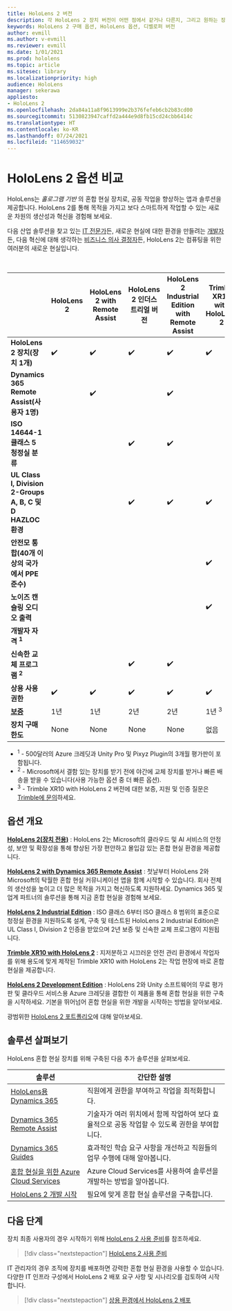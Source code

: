 ```yaml
---
title: HoloLens 2 버전
description: 각 HoloLens 2 장치 버전이 어떤 점에서 같거나 다른지, 그리고 원하는 장치를 확보한 후 수행할 작업에 대해 알아보세요.
keywords: HoloLens 2 구매 옵션, HoloLens 옵션, 디벨로퍼 버전
author: evmill
ms.author: v-evmill
ms.reviewer: evmill
ms.date: 1/01/2021
ms.prod: hololens
ms.topic: article
ms.sitesec: library
ms.localizationpriority: high
audience: HoloLens
manager: sekerawa
appliesto:
- HoloLens 2
ms.openlocfilehash: 2da84a11a8f9613999e2b376fefeb6cb2b83cd00
ms.sourcegitcommit: 5130823947caffd2a444e9d8fb15cd24cbb6414c
ms.translationtype: HT
ms.contentlocale: ko-KR
ms.lasthandoff: 07/24/2021
ms.locfileid: "114659032"
---
```

# <a name="compare-hololens-2-options"></a>HoloLens 2 옵션 비교

HoloLens는 *홀로그램 기반* 의 혼합 현실 장치로, 공동 작업을 향상하는 앱과 솔루션을 제공합니다. HoloLens 2를 통해 목적을 가지고 보다 스마트하게 작업할 수 있는 새로운 차원의 생산성과 혁신을 경험해 보세요.

다음 산업 솔루션을 찾고 있는 [IT 전문가](https://www.microsoft.com/hololens/apps)든, 새로운 현실에 대한 환경을 만들려는 [개발자](https://www.microsoft.com/hololens/developers)든, 다음 혁신에 대해 생각하는 [비즈니스 의사 결정자](https://www.microsoft.com/hololens/apps)든, HoloLens 2는 컴퓨팅을 위한 여러분의 새로운 현실입니다.

<br>

|                                                      | HoloLens 2 | HoloLens 2 with Remote Assist | HoloLens 2 인더스트리얼 버전 | HoloLens 2 Industrial Edition with Remote Assist | Trimble XR10 with HoloLens 2 | HoloLens 2 개발 버전 |
|------------------------------------------------------|------------|-------------------------------|-------------------------------|--------------------------------------------------|------------------------------|--------------------------------|
| **HoloLens 2 장치(장치 1개)**                       |      ✔️     |               ✔️               |               ✔️               |                         ✔️                        |               ✔️              |                ✔️               |
| **Dynamics 365 Remote Assist(사용자 1명)**                |            |               ✔️               |                               |                         ✔️                        |                              |                                |
| **ISO 14644-1 클래스 5 청정실 분류**           |            |                               |               ✔️               |                         ✔️                        |                              |                                |
| **UL Class I, Division 2-Groups A, B, C 및 D HAZLOC 환경**                     |            |                               |               ✔️               |                         ✔️                        |               ✔️              |                                |
| **안전모 통합(40개 이상의 국가에서 PPE 준수)** |            |                               |                               |                                                  |               ✔️              |                                |
| **노이즈 캔슬링 오디오 출력**                        |            |                               |                               |                                                  |               ✔️              |                                |
| **개발자 자격 <sup>1</sup>**                             |            |                               |                               |                                                  |                              |                ✔️               |
| **신속한 교체 프로그램 <sup>2</sup>**                          |            |                               |               ✔️               |                         ✔️                        |                              |                                |
| **상용 사용 권한**                                |      ✔️     |               ✔️               |               ✔️               |                         ✔️                        |               ✔️              |                                |
| [**보증**](hololens2-hardware.md#warranty-information)                                             |   1년   |             1년            |             2년            |                      2년                      |            1년 <sup>3</sup>            |             1년             |
| **장치 구매 한도**                                |    None    |              None             |              None             |                       None                       |             없음             |       거래당 1개      |

- <sup>1</sup> - 500달러의 Azure 크레딧과 Unity Pro 및 Pixyz Plugin의 3개월 평가판이 포함됩니다.
- <sup>2</sup> - Microsoft에서 결함 있는 장치를 받기 전에 야간에 교체 장치를 받거나 빠른 배송을 받을 수 있습니다(사용 가능한 옵션 중 더 빠른 옵션).
- <sup>3</sup> - Trimble XR10 with HoloLens 2 버전에 대한 보증, 지원 및 인증 질문은 [Trimble에 문의](https://fieldtech.trimble.com/en/contact-support)하세요.


## <a name="options-overview"></a>옵션 개요

**[HoloLens 2(장치 전용)](hololens2-options-device-only.md)** : HoloLens 2는 Microsoft의 클라우드 및 AI 서비스의 안정성, 보안 및 확장성을 통해 향상된 가장 편안하고 몰입감 있는 혼합 현실 환경을 제공합니다.

**[HoloLens 2 with Dynamics 365 Remote Assist](hololens2-options-remote-assist.md)** : 첫날부터 HoloLens 2와 Microsoft의 탁월한 혼합 현실 커뮤니케이션 앱을 함께 시작할 수 있습니다. 회사 전체의 생산성을 높이고 더 많은 목적을 가지고 혁신하도록 지원하세요. Dynamics 365 및 업계 파트너의 솔루션을 통해 지금 혼합 현실을 경험해 보세요.

**[HoloLens 2 Industrial Edition](hololens2-options-industrial-edition.md)** : ISO 클래스 6부터 ISO 클래스 8 범위의 표준으로 청정실 환경을 지원하도록 설계, 구축 및 테스트된 HoloLens 2 Industrial Edition은 UL Class I, Division 2 인증을 받았으며 2년 보증 및 신속한 교체 프로그램이 지원됩니다.

**[Trimble XR10 with HoloLens 2](hololens2-options-trimble-xr10-edition.md)** : 지저분하고 시끄러운 안전 관리 환경에서 작업자를 위해 용도에 맞게 제작된 Trimble XR10 with HoloLens 2는 작업 현장에 바로 혼합 현실을 제공합니다.

**[HoloLens 2 Development Edition](hololens2-options-dev-edition.md)** : HoloLens 2와 Unity 소프트웨어의 무료 평가판 및 클라우드 서비스용 Azure 크레딧을 결합한 이 제품을 통해 혼합 현실을 위한 구축을 시작하세요. 기본을 뛰어넘어 혼합 현실을 위한 개발을 시작하는 방법을 알아보세요.

광범위한 [HoloLens 2 포트폴리오](https://www.microsoft.com/hololens/buy)에 대해 알아보세요.

## <a name="explore-solutions"></a>솔루션 살펴보기

HoloLens 혼합 현실 장치를 위해 구축된 다음 추가 솔루션을 살펴보세요.

| 솔루션 | 간단한 설명                                                                                |
|----------|---------------------------------------------------------------------------------------------------|
| [HoloLens용 Dynamics 365](https://www.microsoft.com//hololens/apps)          | 직원에게 권한을 부여하고 작업을 최적화합니다.                                                        |
| [Dynamics 365 Remote Assist](https://dynamics.microsoft.com/mixed-reality/remote-assist/)          | 기술자가 여러 위치에서 함께 작업하여 보다 효율적으로 공동 작업할 수 있도록 권한을 부여합니다. |
|   [Dynamics 365 Guides](https://dynamics.microsoft.com/mixed-reality/guides/)        | 효과적인 학습 요구 사항을 개선하고 직원들의 업무 수행에 대해 알아봅니다.                          |
|  [혼합 현실을 위한 Azure Cloud Services](/windows/mixed-reality/develop/mixed-reality-cloud-services#:~:text=Mixed%20Reality%20services%20Mixed%20Reality%20cloud%20services%20like,all%20in%20the%20context%20of%20your%20users%E2%80%99%20environments)         | Azure Cloud Services를 사용하여 솔루션을 개발하는 방법을 알아봅니다.                                       |
|  [HoloLens 2 개발 시작](/windows/mixed-reality/develop/development?tabs=unity)         | 필요에 맞게 혼합 현실 솔루션을 구축합니다.                                                 |

## <a name="next-steps"></a>다음 단계

장치 최종 사용자의 경우 시작하기 위해 [HoloLens 2 사용 준비](hololens2-setup.md)를 참조하세요.

> [!div class="nextstepaction"]
> [HoloLens 2 사용 준비](hololens2-setup.md)

IT 관리자의 경우 조직에 장치를 배포하면 강력한 혼합 현실 환경을 사용할 수 있습니다. 다양한 IT 인프라 구성에서 HoloLens 2 배포 요구 사항 및 시나리오를 검토하여 시작합니다.

> [!div class="nextstepaction"]
> [상용 환경에서 HoloLens 2 배포](hololens-requirements.md)
